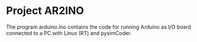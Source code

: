 # Project AR2INO

The program arduino.ino contains the code for running Arduino as I/O board connected to a PC with Linux (RT) and pysimCoder.
